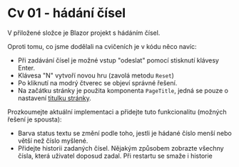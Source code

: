 # Cv 01 - hádání čísel

V přiložené složce je Blazor projekt s hádáním čísel.

Oproti tomu, co jsme dodělali na cvičeních je v kódu něco navíc:

- Při zadávání čísel je možné vstup "odeslat" pomocí stisknutí klávesy Enter.
- Klávesa "N" vytvoří novou hru (zavolá metodu `Reset`)
- Po kliknutí na modrý čtverec se objeví správné řešení.
- Na začátku stránky je použita komponenta `PageTitle`, jedná se pouze o nastavení [titulku stránky](https://www.w3schools.com/TAGS/tag_title.asp).

Prozkoumejte aktuální implementaci a přidejte tuto funkcionalitu (možných řešení je spousta):

- Barva status textu se změní podle toho, jestli je hádané číslo menší nebo větší než číslo myšlené. 
- Přidejte historii zadaných čísel. Nějakým způsobem zobrazte všechny čísla, která uživatel doposud zadal. Při restartu se smaže i historie

